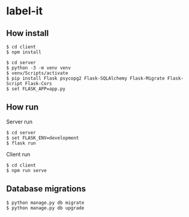 # label-it

## How install
```
$ cd client
$ npm install
```
```
$ cd server
$ python -3 -m venv venv
$ venv/Scripts/activate
$ pip install Flask psycopg2 Flask-SQLAlchemy Flask-Migrate Flask-Script Flask-Cors
$ set FLASK_APP=app.py
```

## How run
Server run
```
$ cd server
$ set FLASK_ENV=development 
$ flask run
```
Client run
```
$ cd client
$ npm run serve
```

## Database migrations
```
$ python manage.py db migrate
$ python manage.py db upgrade
```
